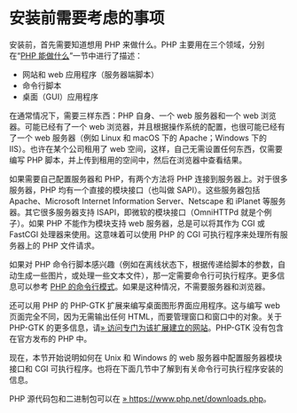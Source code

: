 安装前需要考虑的事项
====================

安装前，首先需要知道想用 PHP 来做什么。PHP
主要用在三个领域，分别在“<a href="/intro-whatcando.html" class="link">PHP 能做什么</a>”一节中进行了描述：

-   <span class="simpara">网站和 web 应用程序（服务器端脚本）</span>
-   <span class="simpara">命令行脚本</span>
-   <span class="simpara">桌面（GUI）应用程序</span>

在通常情况下，需要三样东西：PHP 自身、一个 web 服务器和一个 web
浏览器。可能已经有了一个 web
浏览器，并且根据操作系统的配置，也很可能已经有了一个 web 服务器（例如
Linux 和 macOS 下的 Apache；Windows 下的 IIS）。也许在某个公司租用了 web
空间，这样，自己无需设置任何东西，仅需要编写 PHP
脚本，并上传到租用的空间中，然后在浏览器中查看结果。

如果需要自己配置服务器和 PHP，有两个方法将 PHP
连接到服务器上。对于很多服务器，PHP 均有一个直接的模块接口（也叫做
SAPI）。这些服务器包括 Apache、Microsoft Internet Information
Server、Netscape 和 iPlanet 等服务器。其它很多服务器支持
ISAPI，即微软的模块接口（OmniHTTPd 就是个例子）。如果 PHP
不能作为模块支持 web 服务器，总是可以将其作为 CGI 或 FastCGI
处理器来使用。这意味着可以使用 PHP 的 CGI 可执行程序来处理所有服务器上的
PHP 文件请求。

如果对 PHP
命令行脚本感兴趣（例如在离线状态下，根据传递给脚本的参数，自动生成一些图片，或处理一些文本文件），那一定需要命令行可执行程序。更多信息可以参考
<a href="/features/commandline.html" class="link">PHP 的命令行模式</a>。如果是这种情况，不需要服务器和浏览器。

还可以用 PHP 的 PHP-GTK 扩展来编写桌面图形界面应用程序。这与编写 web
页面完全不同，因为无需输出任何 HTML，而要管理窗口和窗口中的对象。关于
PHP-GTK
的更多信息，请<a href="http://gtk.php.net/" class="link external">» 访问专门为该扩展建立的网站</a>。PHP-GTK
没有包含在官方发布的 PHP 中。

现在，本节开始说明如何在 Unix 和 Windows 的 web
服务器中配置服务器模块接口和 CGI
可执行程序。也将在下面几节中了解到有关命令行可执行程序安装的信息。

PHP 源代码包和二进制包可以在
<a href="https://www.php.net/downloads.php" class="link external">» https://www.php.net/downloads.php</a>。
